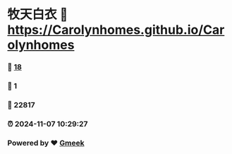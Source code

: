 # 牧天白衣 :link: https://Carolynhomes.github.io/Carolynhomes 
### :page_facing_up: [18](https://Carolynhomes.github.io/Carolynhomes/tag.html) 
### :speech_balloon: 1 
### :hibiscus: 22817 
### :alarm_clock: 2024-11-07 10:29:27 
### Powered by :heart: [Gmeek](https://github.com/Meekdai/Gmeek)
